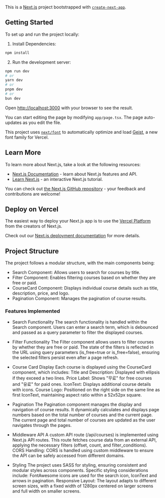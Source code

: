 This is a [Next.js](https://nextjs.org) project bootstrapped with [`create-next-app`](https://nextjs.org/docs/app/api-reference/cli/create-next-app).

## Getting Started

To set up and run the project locally:

1. Install Dependencies:
```bash
npm install
```

2. Run the development server:

```bash
npm run dev
# or
yarn dev
# or
pnpm dev
# or
bun dev
```

Open [http://localhost:3000](http://localhost:3000) with your browser to see the result.

You can start editing the page by modifying `app/page.tsx`. The page auto-updates as you edit the file.

This project uses [`next/font`](https://nextjs.org/docs/app/building-your-application/optimizing/fonts) to automatically optimize and load [Geist](https://vercel.com/font), a new font family for Vercel.

## Learn More

To learn more about Next.js, take a look at the following resources:

- [Next.js Documentation](https://nextjs.org/docs) - learn about Next.js features and API.
- [Learn Next.js](https://nextjs.org/learn) - an interactive Next.js tutorial.

You can check out [the Next.js GitHub repository](https://github.com/vercel/next.js) - your feedback and contributions are welcome!

## Deploy on Vercel

The easiest way to deploy your Next.js app is to use the [Vercel Platform](https://vercel.com/new?utm_medium=default-template&filter=next.js&utm_source=create-next-app&utm_campaign=create-next-app-readme) from the creators of Next.js.

Check out our [Next.js deployment documentation](https://nextjs.org/docs/app/building-your-application/deploying) for more details.

## Project Structure

The project follows a modular structure, with the main components being:

- Search Component: Allows users to search for courses by title.
- Filter Component: Enables filtering courses based on whether they are free or paid.
- CourseCard Component: Displays individual course details such as title, description, price, and logo.
- Pagination Component: Manages the pagination of course results.


### Features Implemented
- Search Functionality
The search functionality is handled within the Search component. Users can enter a search term, which is debounced and passed as a query parameter to filter the displayed courses.

- Filter Functionality
The Filter component allows users to filter courses by whether they are free or paid. The state of the filters is reflected in the URL using query parameters (is_free=true or is_free=false), ensuring the selected filters persist even after a page refresh.

- Course Card Display
Each course is displayed using the CourseCard component, which includes:
Title and Description: Displayed with ellipsis if they exceed a two lines.
Price Label: Shows "무료" for free courses and "유료" for paid ones.
IconText: Displays additional course details with icons.
Course Logo: Positioned on the right side on the same line as first IconText, maintaining aspect ratio within a 52x52px square.

- Pagination
The Pagination component manages the display and navigation of course results. It dynamically calculates and displays page numbers based on the total number of courses and the current page. The current page and total number of courses are updated as the user navigates through the pages.

- Middleware API
A custom API route (/api/courses) is implemented using Next.js API routes. This route fetches course data from an external API, applying the necessary filters (offset, count, and filter_conditions).
CORS Handling: CORS is handled using custom middleware to ensure the API can be safely accessed from different domains.

- Styling
The project uses SASS for styling, ensuring consistent and modular styles across components.
Specific styling considerations include:
FontAwesome icons are used for the search icon, IconText and arrows in pagination. 
Responsive Layout: The layout adapts to different screen sizes, with a fixed width of 1280px centered on larger screens and full width on smaller screens.
